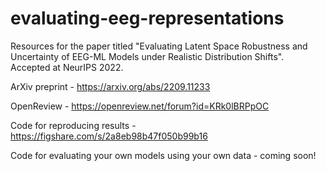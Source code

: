 # evaluating-eeg-representations
Resources for the paper titled "Evaluating Latent Space Robustness and Uncertainty of EEG-ML Models under Realistic Distribution Shifts". Accepted at NeurIPS 2022.

ArXiv preprint - https://arxiv.org/abs/2209.11233

OpenReview - https://openreview.net/forum?id=KRk0lBRPpOC

Code for reproducing results - https://figshare.com/s/2a8eb98b47f050b99b16

Code for evaluating your own models using your own data - coming soon!